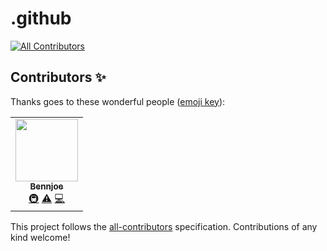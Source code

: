 # .github
<!-- ALL-CONTRIBUTORS-BADGE:START - Do not remove or modify this section -->
[![All Contributors](https://img.shields.io/badge/all_contributors-1-orange.svg?style=flat-square)](#contributors-)
<!-- ALL-CONTRIBUTORS-BADGE:END -->
## Contributors ✨

Thanks goes to these wonderful people ([emoji key](https://allcontributors.org/docs/en/emoji-key)):

<!-- ALL-CONTRIBUTORS-LIST:START - Do not remove or modify this section -->
<!-- prettier-ignore-start -->
<!-- markdownlint-disable -->
<table>
  <tr>
    <td align="center"><a href="https://github.com/B3nnjoe"><img src="https://avatars.githubusercontent.com/u/95551073?v=4?s=100" width="100px;" alt=""/><br /><sub><b>Bennjoe</b></sub></a><br /><a href="#infra-B3nnjoe" title="Infrastructure (Hosting, Build-Tools, etc)">🚇</a> <a href="https://github.com/json-datahub/.github/commits?author=B3nnjoe" title="Tests">⚠️</a> <a href="https://github.com/json-datahub/.github/commits?author=B3nnjoe" title="Code">💻</a></td>
  </tr>
</table>

<!-- markdownlint-restore -->
<!-- prettier-ignore-end -->

<!-- ALL-CONTRIBUTORS-LIST:END -->

This project follows the [all-contributors](https://github.com/all-contributors/all-contributors) specification. Contributions of any kind welcome!